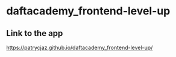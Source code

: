 # daftacademy_frontend-level-up

## Link to the app

https://patrycjaz.github.io/daftacademy_frontend-level-up/
